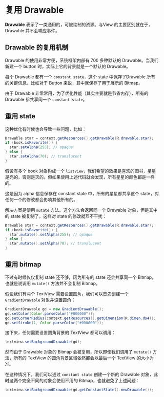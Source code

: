 # 复用 Drawable

**Drawable** 表示了一类通用的，可被绘制的资源。与View 的主要区别就在于，Drawable 并不会响应事件。

## Drawable 的复用机制

Drawable 的使用非常方便，系统框架内部有 700 多种默认的 Drawable。当我们新建一个 button 时，实际上它的背景就是一个默认的 Drawable。

每个 Drawable 都有一个 `constant state`，这个 state 中保存了Drawable 所有的关键信息。比如对于 Button 来说，其中就保存了用于展示的 Bitmap。

由于 Drawable 非常常用，为了优化性能（其实主要就是节省内存），所有的 Drawable 都共享同一个 `constant state`。

## 重用 state

这种优化有时候也会导致一些问题，比如：

```java
Drawable star = context.getResources().getDrawable(R.drawable.star);
if (book.isFavorite()) {
  star.setAlpha(255); // opaque
} else {
  star.setAlpha(70); // translucent
}
```

假设有多个 book 对象构成一个 `listview`，我们希望的效果是喜欢的图书，星星是亮的，否则是灭的。但如果使用上述代码就会发现，所有星星的颜色都是一样的。

这是因为 alpha 信息保存在 constant state 中，所有的星星都共享这个 state，对任何一个的修改都会影响其他所有的。

解决方案是使用 `mutate` 方法。这个方法会返回同一个 Drawable 对象，但是其中的 state 被复制了，这样对 state 的修改就互不干扰：

```java
Drawable star = context.getResources().getDrawable(R.drawable.star);
if (book.isFavorite()) {
  star.mutate().setAlpha(255); // opaque
} else {
  star.mutate().setAlpha(70); // translucent
}
```

## 重用 bitmap

不过有时候仅仅复制 state 还不够，因为所有的 state 还会共享同一个 Bitmap，也就是说调用 `mutate()` 方法并不会复制 Bitmap。

假设我们有两个 TextView 需要设置圆角，我们可以首先创建一个 `GradientDrawable` 对象并设置圆角：

```java
GradientDrawable gd = new GradientDrawable();
gd.setColor(Color.parseColor("#000000"));
gd.setCornerRadius(context.getResources().getDimension(R.dimen.ds4));
gd.setStroke(1, Color.parseColor("#000000"));
```

接下来，任何需要设置圆角背景的 TextView 都可以调用：

```java
textview.setBackgroundDrawable(gd);
```

然而由于 Drawable 对象的 Bitmap 会被复用，所以即使我们调用了 `mutate()` 方法，所有的 TextView 的圆角背景区域依然都会以最后一个 TextView 的大小为准。

在这种情况下，我们可以通过 `constant state` 创建一个新的 Drawable 对象，此时这两个完全不同的对象会使用不用的 Bitmap，也就避免了上述问题：

```java
textview.setBackgroundDrawable(gd.getConstantState().newDrawable());
```
